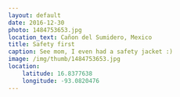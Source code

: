 ```yaml
---
layout: default
date: 2016-12-30
photo: 1484753653.jpg
location_text: Cañon del Sumidero, Mexico
title: Safety first
caption: See mom, I even had a safety jacket :)
image: /img/thumb/1484753653.jpg
location:
    latitude: 16.8377638
    longitude: -93.0820476
---
```

